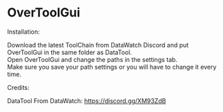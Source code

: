 # OverToolGui

Installation:

Download the latest ToolChain from DataWatch Discord and put OverToolGui in the same folder as DataTool.  
Open OverToolGui and change the paths in the settings tab.  
Make sure you save your path settings or you will have to change it every time.  

Credits:

DataTool From DataWatch: https://discord.gg/XM93ZdB

